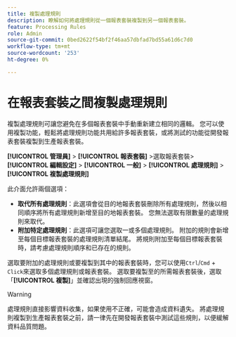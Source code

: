```yaml
---
title: 複製處理規則
description: 瞭解如何將處理規則從一個報表套裝複製到另一個報表套裝。
feature: Processing Rules
role: Admin
source-git-commit: 0bed2622f54bf2f46aa57dbfad7bd55a61d6c7d0
workflow-type: tm+mt
source-wordcount: '253'
ht-degree: 0%

---
```


# 在報表套裝之間複製處理規則

複製處理規則可讓您避免在多個報表套裝中手動重新建立相同的邏輯。 您可以使用複製功能，輕鬆將處理規則功能共用給許多報表套裝，或將測試的功能從開發報表套裝複製到生產報表套裝。

**[!UICONTROL 管理員]** > **[!UICONTROL 報表套裝]** >選取報表套裝> **[!UICONTROL 編輯設定]** > **[!UICONTROL 一般]** > **[!UICONTROL 處理規則]** > **[!UICONTROL 複製處理規則]**

此介面允許兩個選項：

* **取代所有處理規則**：此選項會從目的地報表套裝刪除所有處理規則，然後以相同順序將所有處理規則新增至目的地報表套裝。 您無法選取有限數量的處理規則來取代。
* **附加特定處理規則**：此選項可讓您選取一或多個處理規則。 附加的規則會新增至每個目標報表套裝的處理規則清單結尾。 將規則附加至每個目標報表套裝時，請考慮處理規則順序和已存在的規則。

選取要附加的處理規則或要複製到其中的報表套裝時，您可以使用`Ctrl`/`Cmd` + `Click`來選取多個處理規則或報表套裝。 選取要複製至的所需報表套裝後，選取「**[!UICONTROL 複製]**」並確認出現的強制回應視窗。

>[!WARNING]
>
>處理規則直接影響資料收集，如果使用不正確，可能會造成資料遺失。 將處理規則複製到生產報表套裝之前，請一律先在開發報表套裝中測試這些規則，以便緩解資料品質問題。
